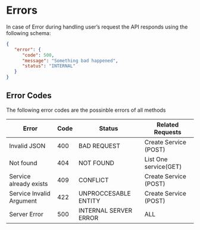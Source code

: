 # Errors

In case of Error during handling user’s request the API responds using the following schema:

```json
{
   "error": {
      "code": 500,
      "message": "Something bad happened",
      "status": "INTERNAL"
   }
}
```
## Error Codes

The following error codes are the possinble errors of all methods

Error | Code | Status | Related Requests
------|------|----------|------------------
Invalid JSON | 400 | BAD REQUEST | Create Service (POST)
Not found | 404 | NOT FOUND | List One service(GET)
Service already exists | 409 | CONFLICT | Create Service (POST)
Service Invalid Argument| 422 | UNPROCCESABLE ENTITY| Create Service (POST)
Server Error | 500 | INTERNAL SERVER ERROR| ALL
  